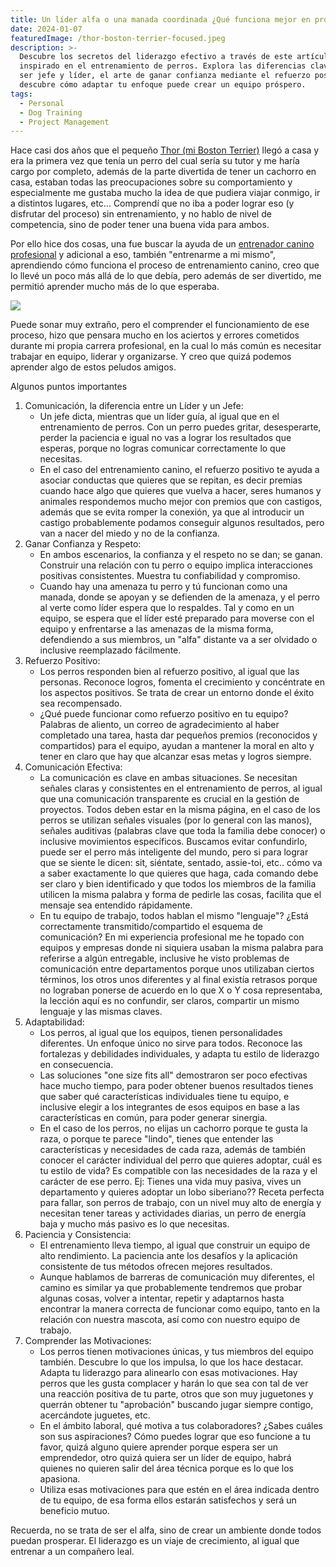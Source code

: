```yaml
---
title: Un líder alfa o una manada coordinada ¿Qué funciona mejor en proyectos?
date: 2024-01-07
featuredImage: /thor-boston-terrier-focused.jpeg
description: >-
  Descubre los secretos del liderazgo efectivo a través de este artículo,
  inspirado en el entrenamiento de perros. Explora las diferencias clave entre
  ser jefe y líder, el arte de ganar confianza mediante el refuerzo positivo y
  descubre cómo adaptar tu enfoque puede crear un equipo próspero.
tags:
  - Personal
  - Dog Training
  - Project Management
---
```


Hace casi dos años que el pequeño [Thor (mi Boston Terrier)](https://www.instagram.com/thor.wanda.bostonterrier/ "Thor & Wanda, Instagram") llegó a casa y era la primera vez que tenía un perro del cual sería su tutor y me haría cargo por completo, además de la parte divertida de tener un cachorro en casa, estaban todas las preocupaciones sobre su comportamiento y especialmente me gustaba mucho la idea de que pudiera viajar conmigo, ir a distintos lugares, etc... Comprendí que no iba a poder lograr eso (y disfrutar del proceso) sin entrenamiento, y no hablo de nivel de competencia, sino de poder tener una buena vida para ambos.

Por ello hice dos cosas, una fue buscar la ayuda de un [entrenador canino profesional](https://www.instagram.com/diegocan_club/ "Diego Sotomayor, Entrenador Canino") y adicional a eso, también "entrenarme a mi mismo", aprendiendo cómo funciona el proceso de entrenamiento canino, creo que lo llevé un poco más allá de lo que debía, pero además de ser divertido, me permitió aprender mucho más de lo que esperaba.

![](/images/ivan-campana-will-atherton-certificate.png)

Puede sonar muy extraño, pero el comprender el funcionamiento de ese proceso, hizo que pensara mucho en los aciertos y errores cometidos durante mi propia carrera profesional, en la cual lo más común es necesitar trabajar en equipo, liderar y organizarse.  Y creo que quizá podemos aprender algo de estos peludos amigos.

Algunos puntos importantes

1. Comunicación, la diferencia entre un Líder y un Jefe:
   * Un jefe dicta, mientras que un líder guía, al igual que en el entrenamiento de perros.  Con un perro puedes gritar, desesperarte, perder la paciencia e igual no vas a lograr los resultados que esperas, porque no logras comunicar correctamente lo que necesitas.
   * En el caso del entrenamiento canino, el refuerzo positivo te ayuda a asociar conductas que quieres que se repitan, es decir premias cuando hace algo que quieres que vuelva a hacer, seres humanos y animales respondemos mucho mejor con premios que con castigos, además que se evita romper la conexión, ya que al introducir un castigo probablemente podamos conseguir algunos resultados, pero van a nacer del miedo y no de la confianza.
2. Ganar Confianza y Respeto:
   * En ambos escenarios, la confianza y el respeto no se dan; se ganan. Construir una relación con tu perro o equipo implica interacciones positivas consistentes. Muestra tu confiabilidad y compromiso.
   * Cuando hay una amenaza tu perro y tú funcionan como una manada, donde se apoyan y se defienden de la amenaza, y el perro al verte como líder espera que lo respaldes.  Tal y como en un equipo, se espera que el líder esté preparado para moverse con el equipo y enfrentarse a las amenazas de la misma forma, defendiendo a sus miembros, un "alfa" distante va a ser olvidado o inclusive reemplazado fácilmente.
3. Refuerzo Positivo:
   * Los perros responden bien al refuerzo positivo, al igual que las personas. Reconoce logros, fomenta el crecimiento y concéntrate en los aspectos positivos. Se trata de crear un entorno donde el éxito sea recompensado.
   * ¿Qué puede funcionar como refuerzo positivo en tu equipo?  Palabras de aliento, un correo de agradecimiento al haber completado una tarea, hasta dar pequeños premios (reconocidos y compartidos) para el equipo, ayudan a mantener la moral en alto y tener en claro que hay que alcanzar esas metas y logros siempre.
4. Comunicación Efectiva:
   * La comunicación es clave en ambas situaciones. Se necesitan señales claras y consistentes en el entrenamiento de perros, al igual que una comunicación transparente es crucial en la gestión de proyectos. Todos deben estar en la misma página, en el caso de los perros se utilizan señales visuales (por lo general con las manos), señales auditivas (palabras clave que toda la familia debe conocer) o inclusive movimientos específicos.  Buscamos evitar confundirlo, puede ser el perro más inteligente del mundo, pero si para lograr que se siente le dicen: sit, siéntate, sentado, assie-toi, etc.. cómo va a saber exactamente lo que quieres que haga, cada comando debe ser claro y bien identificado y que todos los miembros de la familia utilicen la misma palabra y forma de pedirle las cosas, facilita que el mensaje sea entendido rápidamente.
   * En tu equipo de trabajo, todos hablan el mismo "lenguaje"? ¿Está correctamente transmitido/compartido el esquema de comunicación? En mi experiencia profesional me he topado con equipos y empresas donde ni siquiera usaban la misma palabra para referirse a algún entregable, inclusive he visto problemas de comunicación entre departamentos porque unos utilizaban ciertos términos, los otros unos diferentes y al final existía retrasos porque no lograban ponerse de acuerdo en lo que X o Y cosa representaba, la lección aquí es no confundir, ser claros, compartir un mismo lenguaje y las mismas claves.
5. Adaptabilidad:
   * Los perros, al igual que los equipos, tienen personalidades diferentes. Un enfoque único no sirve para todos. Reconoce las fortalezas y debilidades individuales, y adapta tu estilo de liderazgo en consecuencia.
   * Las soluciones "one size fits all" demostraron ser poco efectivas hace mucho tiempo, para poder obtener buenos resultados tienes que saber qué características individuales tiene tu equipo, e inclusive elegir a los integrantes de esos equipos en base a las características en común, para poder generar sinergia.
   * En el caso de los perros, no elijas un cachorro porque te gusta la raza, o porque te parece "lindo", tienes que entender las características y necesidades de cada raza, además de también conocer el carácter individual del perro que quieres adoptar,  cuál es tu estilo de vida? Es compatible con las necesidades de la raza y el carácter de ese perro.  Ej: Tienes una vida muy pasiva, vives un departamento y quieres adoptar un lobo siberiano?? Receta perfecta para fallar, son perros de trabajo, con un nivel muy alto de energía y necesitan tener tareas y actividades diarias, un perro de energía baja y mucho más pasivo es lo que necesitas.
6. Paciencia y Consistencia:
   * El entrenamiento lleva tiempo, al igual que construir un equipo de alto rendimiento. La paciencia ante los desafíos y la aplicación consistente de tus métodos ofrecen mejores resultados.
   * Aunque hablamos de barreras de comunicación muy diferentes, el camino es similar ya que probablemente tendremos que probar algunas cosas, volver a intentar, repetir y adaptarnos hasta encontrar la manera correcta de funcionar como equipo, tanto en la relación con nuestra mascota, así como con nuestro equipo de trabajo.
7. Comprender las Motivaciones:
   * Los perros tienen motivaciones únicas, y tus miembros del equipo también. Descubre lo que los impulsa, lo que los hace destacar. Adapta tu liderazgo para alinearlo con esas motivaciones.  Hay perros que les gusta complacer y harán lo que sea con tal de ver una reacción positiva de tu parte, otros que son muy juguetones y querrán obtener tu "aprobación" buscando jugar siempre contigo, acercándote juguetes, etc.
   * En el ámbito laboral, qué motiva a tus colaboradores? ¿Sabes cuáles son sus aspiraciones? Cómo puedes lograr que eso funcione a tu favor, quizá alguno quiere aprender porque espera ser un emprendedor, otro quizá quiera ser un líder de equipo, habrá quienes no quieren salir del área técnica porque es lo que los apasiona.
   * Utiliza esas motivaciones para que estén en el área indicada dentro de tu equipo, de esa forma ellos estarán satisfechos y será un beneficio mutuo.

Recuerda, no se trata de ser el alfa, sino de crear un ambiente donde todos puedan prosperar. El liderazgo es un viaje de crecimiento, al igual que entrenar a un compañero leal.
